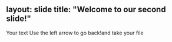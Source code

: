 layout: slide
title: "Welcome to our second slide!"
---
Your text
Use the left arrow to go back!and take your file
